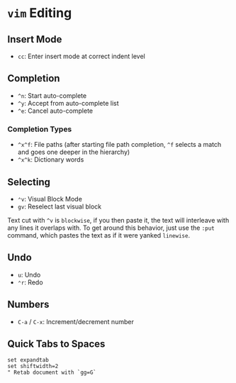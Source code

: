 # `vim` Editing

## Insert Mode

- `cc`: Enter insert mode at correct indent level

## Completion

- `^n`: Start auto-complete
- `^y`: Accept from auto-complete list
- `^e`: Cancel auto-complete

### Completion Types

- `^x^f`: File paths (after starting file path completion, `^f` selects a match and goes one deeper in the hierarchy)
- `^x^k`: Dictionary words

## Selecting

- `⌃v`: Visual Block Mode
- `gv`: Reselect last visual block

Text cut with `^v` is `blockwise`, if you then paste it, the text will interleave with any lines it overlaps with. To get around this behavior, just use the `:put` command, which pastes the text as if it were yanked `linewise`.

## Undo

- `u`: Undo
- `⌃r`: Redo

## Numbers

- `C-a` / `C-x`: Increment/decrement number

## Quick Tabs to Spaces

    set expandtab
    set shiftwidth=2
    " Retab document with `gg=G`

